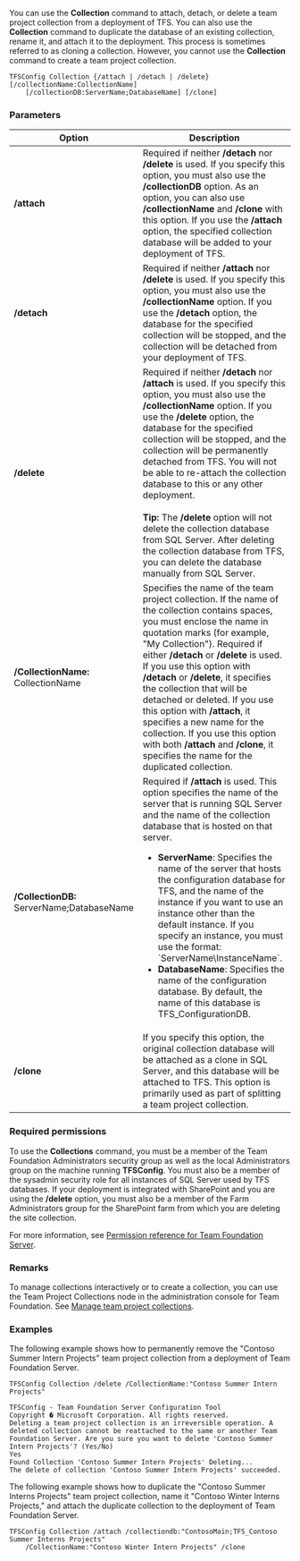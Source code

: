 You can use the **Collection** command to attach, detach, or delete a team project collection from a deployment of TFS.
You can also use the **Collection** command to duplicate the database of an existing collection, rename it, and attach it to the deployment.
This process is sometimes referred to as cloning a collection.
However, you cannot use the **Collection** command to create a team project collection.

	TFSConfig Collection {/attach | /detach | /delete} [/collectionName:CollectionName]
		[/collectionDB:ServerName;DatabaseName] [/clone]

### Parameters

<table>
	<thead>
		<tr>
			<th>Option</th>
			<th>Description</th>
		</tr>
	</thead>
	<tbody>
		<tr>
			<td><strong>/attach</strong></td>
			<td>
				Required if neither <strong>/detach</strong> nor <strong>/delete</strong> is used.
				If you specify this option, you must also use the <strong>/collectionDB</strong> option.
				As an option, you can also use <strong>/collectionName</strong> and <strong>/clone</strong> with this option.
				If you use the <strong>/attach</strong> option, the specified collection database will be added to your deployment of TFS.
			</td>
		</tr>
		<tr>
			<td><strong>/detach</strong></td>
			<td>
				Required if neither <strong>/attach</strong> nor <strong>/delete</strong> is used.
				If you specify this option, you must also use the <strong>/collectionName</strong> option.
				If you use the <strong>/detach</strong> option, the database for the specified collection will be stopped, and the collection will be detached from your deployment of TFS.
			</td>
		</tr>
		<tr>
			<td><strong>/delete</strong></td>
			<td>
				Required if neither <strong>/detach</strong> nor <strong>/attach</strong> is used.
				If you specify this option, you must also use the <strong>/collectionName</strong> option.
				If you use the <strong>/delete</strong> option, the database for the specified collection will be stopped, and the collection will be permanently detached from TFS.
				You will not be able to re-attach the collection database to this or any other deployment.<br /><br />
				<strong>Tip:</strong> The <strong>/delete</strong> option will not delete the collection database from SQL Server.
				After deleting the collection database from TFS, you can delete the database manually from SQL Server.
			</td>
		</tr>
		<tr>
			<td><strong>/CollectionName:</strong> CollectionName</td>
			<td>
				Specifies the name of the team project collection. If the name of the collection contains spaces, you must enclose the name in quotation marks (for example, &quot;My Collection&quot;).
				Required if either <strong>/detach</strong> or <strong>/delete</strong> is used.
				If you use this option with <strong>/detach</strong> or <strong>/delete</strong>, it specifies the collection that will be detached or deleted.
				If you use this option with <strong>/attach</strong>, it specifies a new name for the collection.
				If you use this option with both <strong>/attach</strong> and <strong>/clone</strong>, it specifies the name for the duplicated collection.
			</td>
		</tr>
		<tr>
			<td><strong>/CollectionDB:</strong> ServerName;DatabaseName</td>
			<td>
				Required if <strong>/attach</strong> is used.
				This option specifies the name of the server that is running SQL Server and the name of the collection database that is hosted on that server.
				<ul>
					<li>
						<strong>ServerName</strong>: Specifies the name of the server that hosts the configuration database for TFS,
						and the name of the instance if you want to use an instance other than the default instance.
						If you specify an instance, you must use the format: `ServerName\InstanceName`.
					</li>
					<li>
						<strong>DatabaseName</strong>: Specifies the name of the configuration database. By default, the name of this database is TFS_ConfigurationDB.
					</li>
				</ul>
			</td>
		</tr>
		<tr>
			<td><strong>/clone</strong></td>
			<td>
				If you specify this option, the original collection database will be attached as a clone in SQL Server,
				and this database will be attached to TFS. This option is primarily used as part of splitting a team project collection.
			</td>
		</tr>
	</tbody>
</table>

### Required permissions

To use the **Collections** command, you must be a member of the Team Foundation Administrators security group as well as the local Administrators group on the machine running **TFSConfig**. You must also be a member of the sysadmin security role for all instances of SQL Server used by TFS databases. If your deployment is integrated with SharePoint and you are using the **/delete** option, you must also be a member of the Farm Administrators group for the SharePoint farm from which you are deleting the site collection. 

For more information, see [Permission reference for Team Foundation Server](../../../permissions.md).

### Remarks

To manage collections interactively or to create a collection, you can use the Team Project Collections node in the administration console for Team Foundation.
See [Manage team project collections](https://msdn.microsoft.com/library/80848156-fa61-4f13-aea7-2bc47c59d9bf).

### Examples

The following example shows how to permanently remove the "Contoso Summer Intern Projects" team project collection from a deployment of Team Foundation Server.

    TFSConfig Collection /delete /CollectionName:"Contoso Summer Intern Projects"

    TFSConfig - Team Foundation Server Configuration Tool
    Copyright � Microsoft Corporation. All rights reserved.
    Deleting a team project collection is an irreversible operation. A deleted collection cannot be reattached to the same or another Team Foundation Server. Are you sure you want to delete 'Contoso Summer Intern Projects'? (Yes/No)
    Yes
    Found Collection 'Contoso Summer Intern Projects' Deleting...
    The delete of collection 'Contoso Summer Intern Projects' succeeded.

The following example shows how to duplicate the "Contoso Summer Interns Projects" team project collection, name it "Contoso Winter Interns Projects," and attach the duplicate collection to the deployment of Team Foundation Server.

    TFSConfig Collection /attach /collectiondb:"ContosoMain;TFS_Contoso Summer Interns Projects"
		/CollectionName:"Contoso Winter Intern Projects" /clone
